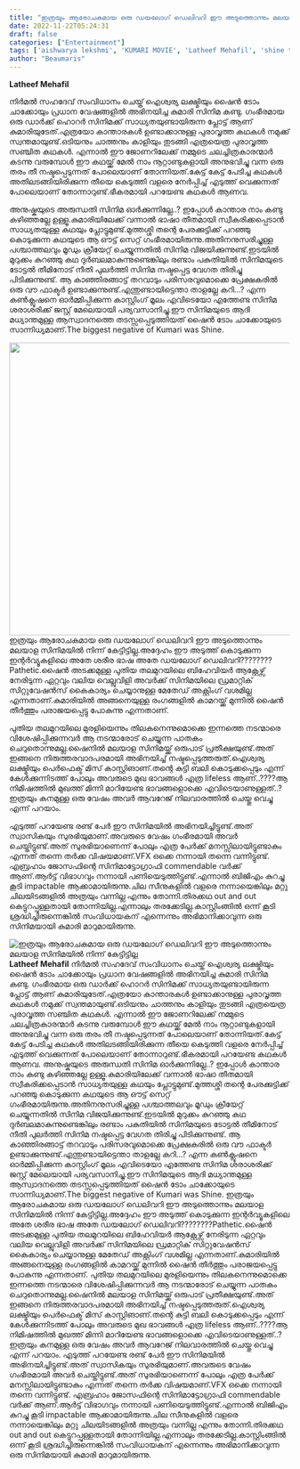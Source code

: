 ```yaml
---
title: "ഇത്രയും ആരോചകമായ ഒരു ഡയലോഗ് ഡെലിവറി ഈ അടുത്തൊന്നും മലയാള സിനിമയിൽ നിന്ന് കേട്ടിട്ടില്ല"
date: 2022-11-22T05:24:31
draft: false
categories: ["Entertainment"]
tags: ['aishwarya lekshmi', 'KUMARI MOVIE', 'Latheef Mehafil', 'shine tom chacko']
author: "Beaumaris"
---
```


<strong>Latheef Mehafil </strong>

നിർമൽ സഹദേവ് സംവിധാനം ചെയ്ത് ഐശ്വര്യ ലക്ഷ്മിയും ഷൈൻ ടോം ചാക്കോയും പ്രധാന വേഷങ്ങളിൽ അഭിനയിച്ച കുമാരി സിനിമ കണ്ടു. ഗംഭീരമായ ഒരു ഡാർക്ക് ഹൊറർ സിനിമക്ക് സാധ്യതയുണ്ടായിരുന്ന പ്ലോട്ട് ആണ് കുമാരിയുടേത്.എത്രയോ കാന്താരകൾ ഉണ്ടാക്കാനുള്ള പുരാവൃത്ത കഥകൾ നമുക്ക് സ്വന്തമായുണ്ട്.ഒടിയനും ചാത്തനും കാളിയും തുടങ്ങി എത്രയെത്ര പുരാവൃത്ത സഞ്ചിത കഥകൾ. എന്നാൽ ഈ ജോണറിലേക്ക് നമ്മുടെ ചലച്ചിത്രകാരന്മാർ കടന്നു വരുമ്പോൾ ഈ കഥയ്ക്ക് മേൽ നാം നൂറ്റാണ്ടുകളായി അനുഭവിച്ചു വന്ന ഒരു തരം തീ നഷ്ടപ്പെടുന്നത് പോലെയാണ് തോന്നിയത്.കേട്ട് കേട്ട് പേടിച്ച കഥകൾ അതിലടങ്ങിയിരിക്കുന്ന തീയെ കെടുത്തി വളരെ നേർപ്പിച്ച് എടുത്ത് വെക്കുന്നത് പോലെയാണ് തോന്നാറുണ്ട്.ഭീകരമായി പറയേണ്ട കഥകൾ ആണവ.

അനുഷ്കയുടെ അരുന്ധതി സിനിമ ഓർക്കുന്നില്ലേ..? ഇപ്പോൾ കാന്താര നാം കണ്ടു കഴിഞ്ഞല്ലേ ഉള്ളൂ.കുമാരിയിലേക്ക് വന്നാൽ ഭാഷാ തീതമായി സ്വീകരിക്കപ്പെടാൻ സാധ്യതയുള്ള കഥയും പ്ലോട്ടുമുണ്ട്.മുത്തശ്ശി തന്റെ പേരക്കുട്ടിക്ക് പറഞ്ഞു കൊടുക്കുന്ന കഥയുടെ ആ ഔട്ട്‌ സെറ്റ് ഗംഭീരമായിരുന്നു.അതിനനുസരിച്ചുള്ള പശ്ചാത്തലവും മൂഡും ക്രീയേറ്റ് ചെയ്യുന്നതിൽ സിനിമ വിജയിക്കുന്നുണ്ട്.ഇടയിൽ മുറുക്കം കുറഞ്ഞു കഥ ദുർബലമാകുന്നുണ്ടെങ്കിലും രണ്ടാം പകുതിയിൽ സിനിമയുടെ ടോട്ടൽ തീമിനോട് നീതി പുലർത്തി സിനിമ നഷ്ടപ്പെട്ട വേഗത തിരിച്ചു പിടിക്കുന്നുണ്ട്.
ആ കാഞ്ഞിരങ്ങാട്ട് തറവാടും പരിസരവുമൊക്കെ പ്രേക്ഷകരിൽ ഒരു വൗ ഫാക്ടർ ഉണ്ടാക്കുന്നുണ്ട്.എന്തുണ്ടായിട്ടെന്താ താളല്ലേ കറി...? എന്ന കൺക്ലൂഷനെ ഓർമ്മിപ്പിക്കുന്ന കാസ്റ്റിംഗ് മൂലം എവിടെയോ എത്തേണ്ട സിനിമ ശരാശരിക്ക് ജസ്റ്റ്‌ മേലെയായി പര്യവസാനിച്ചു.ഈ സിനിമയുടെ ആദി മധ്യാന്തമുള്ള ആസ്വാദനത്തെ തടസ്സപ്പെടുത്തിയത് ഷൈൻ ടോം ചാക്കോയുടെ സാന്നിധ്യമാണ്.The biggest negative of Kumari was Shine.

<img class="wp-image-363147 aligncenter" src="https://cdn.boolokam.com/articles/2022/11/TT-300x169.webp" alt="" width="934" height="526" />ഇത്രയും ആരോചകമായ ഒരു ഡയലോഗ് ഡെലിവറി ഈ അടുത്തൊന്നും മലയാള സിനിമയിൽ നിന്ന് കേട്ടിട്ടില്ല.അദ്ദേഹം ഈ അടുത്ത് കൊടുക്കുന്ന ഇന്റർവ്യൂകളിലെ അതേ ശരീര ഭാഷ അതേ ഡയലോഗ് ഡെലിവറി????????Pathetic.ഷൈൻ അടക്കമുള്ള പുതിയ തലമുറയിലെ ബിഹേവിയർ ആക്റ്റേഴ്സ് നേരിടുന്ന ഏറ്റവും വലിയ വെല്ലുവിളി അവർക്ക് സിനിമയിലെ ഡ്രമാറ്റിക് സിറ്റുവേഷൻസ്‌ കൈകാര്യം ചെയ്യാനുള്ള മേതേഡ് അക്റ്റിംഗ് വശമില്ല എന്നതാണ്.കുമാരിയിൽ അങ്ങനെയുള്ള രംഗങ്ങളിൽ കാമറയ്ക്ക് മുന്നിൽ ഷൈൻ തീർത്തും പരാജയപ്പെട്ടു പോകുന്നു എന്നതാണ്.

പുതിയ തലമുറയിലെ മുരളിയെന്നും തിലകനെന്നുമൊക്കെ ഇന്നത്തെ നടന്മാരെ വിശേഷിപ്പിക്കുന്നവർ ആ നടന്മാരോട് ചെയ്യുന്ന പാതകം ചെറുതൊന്നുമല്ല.ഷൈനിൽ മലയാള സിനിമയ്ക്ക് ഒരുപാട് പ്രതീക്ഷയുണ്ട്.അത് ഇങ്ങനെ നിരുത്തരവാദപരമായി അഭിനയിച്ച് നഷ്ടപ്പെടുത്തരുത്.ഐശ്വര്യ ലക്ഷ്മിയും പെർഫെക്ട് മിസ് കാസ്റ്റിങാണ്.തന്റെ കുട്ടി ബലി കൊടുക്കപ്പെടും എന്ന് കേൾക്കുന്നിടത്ത് പോലും അവരുടെ മുഖ ഭാവങ്ങൾ എത്ര lifeless ആണ്..????ആ നിമിഷത്തിൽ മുഖത്ത് മിന്നി മാറിയേണ്ട ഭാവങ്ങളൊക്കെ എവിടെയാണുള്ളത്..? ഇത്രയും കനമുള്ള ഒരു വേഷം അവർ ആവറേജ് നിലവാരത്തിൽ ചെയ്തു വെച്ചു എന്ന് പറയാം.

എടുത്ത് പറയേണ്ട രണ്ട് പേർ ഈ സിനിമയിൽ അഭിനയിച്ചിട്ടുണ്ട്.അത് സ്വാസികയും സുരഭിയുമാണ്.അവരുടെ വേഷം ഗംഭീരമായി അവർ ചെയ്തിട്ടുണ്ട്.അത് സുരഭിയാണെന്ന് പോലും എത്ര പേർക്ക് മനസ്സിലായിട്ടുണ്ടാകും എന്നത് തന്നെ തർക്ക വിഷയമാണ്.VFX ഒക്കെ നന്നായി തന്നെ വന്നിട്ടുണ്ട്.
എബ്രഹാം ജോസഫിന്റെ സിനിമാട്ടോഗ്രാഫി commendable വർക്ക് ആണ്.ആർട്ട് വിഭാഗവും നന്നായി പണിയെടുത്തിട്ടുണ്ട്.എന്നാൽ ബിജിഎം കുറച്ചു കൂടി impactable ആക്കാമായിരുന്നു.ചില സീനുകളിൽ വളരെ നന്നായെങ്കിലും മറ്റു ചിലയിടങ്ങളിൽ അത്രയും വന്നില്ല എന്നും തോന്നി.തിരക്കഥ out and out കെട്ടുറപ്പുള്ളതായി തോന്നിയില്ല.എന്നാലും തരക്കേടില്ല.കാസ്റ്റിംങ്ങിൽ ഒന്ന് കൂടി ശ്രദ്ധിച്ചിരുന്നെങ്കിൽ സംവിധായകന് എന്നെന്നും അഭിമാനിക്കാവുന്ന ഒരു സിനിമയായി കുമാരി മാറുമായിരുന്നു.


![ഇത്രയും ആരോചകമായ ഒരു ഡയലോഗ് ഡെലിവറി ഈ അടുത്തൊന്നും മലയാള സിനിമയിൽ നിന്ന് കേട്ടിട്ടില്ല](https://cdn.boolokam.com/articles/2022/11/TT-300x169.webp)**Latheef Mehafil** നിർമൽ സഹദേവ് സംവിധാനം ചെയ്ത് ഐശ്വര്യ ലക്ഷ്മിയും ഷൈൻ ടോം ചാക്കോയും പ്രധാന വേഷങ്ങളിൽ അഭിനയിച്ച കുമാരി സിനിമ കണ്ടു. ഗംഭീരമായ ഒരു ഡാർക്ക് ഹൊറർ സിനിമക്ക് സാധ്യതയുണ്ടായിരുന്ന പ്ലോട്ട് ആണ് കുമാരിയുടേത്.എത്രയോ കാന്താരകൾ ഉണ്ടാക്കാനുള്ള പുരാവൃത്ത കഥകൾ നമുക്ക് സ്വന്തമായുണ്ട്.ഒടിയനും ചാത്തനും കാളിയും തുടങ്ങി എത്രയെത്ര പുരാവൃത്ത സഞ്ചിത കഥകൾ. എന്നാൽ ഈ ജോണറിലേക്ക് നമ്മുടെ ചലച്ചിത്രകാരന്മാർ കടന്നു വരുമ്പോൾ ഈ കഥയ്ക്ക് മേൽ നാം നൂറ്റാണ്ടുകളായി അനുഭവിച്ചു വന്ന ഒരു തരം തീ നഷ്ടപ്പെടുന്നത് പോലെയാണ് തോന്നിയത്.കേട്ട് കേട്ട് പേടിച്ച കഥകൾ അതിലടങ്ങിയിരിക്കുന്ന തീയെ കെടുത്തി വളരെ നേർപ്പിച്ച് എടുത്ത് വെക്കുന്നത് പോലെയാണ് തോന്നാറുണ്ട്.ഭീകരമായി പറയേണ്ട കഥകൾ ആണവ. അനുഷ്കയുടെ അരുന്ധതി സിനിമ ഓർക്കുന്നില്ലേ..? ഇപ്പോൾ കാന്താര നാം കണ്ടു കഴിഞ്ഞല്ലേ ഉള്ളൂ.കുമാരിയിലേക്ക് വന്നാൽ ഭാഷാ തീതമായി സ്വീകരിക്കപ്പെടാൻ സാധ്യതയുള്ള കഥയും പ്ലോട്ടുമുണ്ട്.മുത്തശ്ശി തന്റെ പേരക്കുട്ടിക്ക് പറഞ്ഞു കൊടുക്കുന്ന കഥയുടെ ആ ഔട്ട്‌ സെറ്റ് ഗംഭീരമായിരുന്നു.അതിനനുസരിച്ചുള്ള പശ്ചാത്തലവും മൂഡും ക്രീയേറ്റ് ചെയ്യുന്നതിൽ സിനിമ വിജയിക്കുന്നുണ്ട്.ഇടയിൽ മുറുക്കം കുറഞ്ഞു കഥ ദുർബലമാകുന്നുണ്ടെങ്കിലും രണ്ടാം പകുതിയിൽ സിനിമയുടെ ടോട്ടൽ തീമിനോട് നീതി പുലർത്തി സിനിമ നഷ്ടപ്പെട്ട വേഗത തിരിച്ചു പിടിക്കുന്നുണ്ട്. ആ കാഞ്ഞിരങ്ങാട്ട് തറവാടും പരിസരവുമൊക്കെ പ്രേക്ഷകരിൽ ഒരു വൗ ഫാക്ടർ ഉണ്ടാക്കുന്നുണ്ട്.എന്തുണ്ടായിട്ടെന്താ താളല്ലേ കറി...? എന്ന കൺക്ലൂഷനെ ഓർമ്മിപ്പിക്കുന്ന കാസ്റ്റിംഗ് മൂലം എവിടെയോ എത്തേണ്ട സിനിമ ശരാശരിക്ക് ജസ്റ്റ്‌ മേലെയായി പര്യവസാനിച്ചു.ഈ സിനിമയുടെ ആദി മധ്യാന്തമുള്ള ആസ്വാദനത്തെ തടസ്സപ്പെടുത്തിയത് ഷൈൻ ടോം ചാക്കോയുടെ സാന്നിധ്യമാണ്.The biggest negative of Kumari was Shine. ഇത്രയും ആരോചകമായ ഒരു ഡയലോഗ് ഡെലിവറി ഈ അടുത്തൊന്നും മലയാള സിനിമയിൽ നിന്ന് കേട്ടിട്ടില്ല.അദ്ദേഹം ഈ അടുത്ത് കൊടുക്കുന്ന ഇന്റർവ്യൂകളിലെ അതേ ശരീര ഭാഷ അതേ ഡയലോഗ് ഡെലിവറി????????Pathetic.ഷൈൻ അടക്കമുള്ള പുതിയ തലമുറയിലെ ബിഹേവിയർ ആക്റ്റേഴ്സ് നേരിടുന്ന ഏറ്റവും വലിയ വെല്ലുവിളി അവർക്ക് സിനിമയിലെ ഡ്രമാറ്റിക് സിറ്റുവേഷൻസ്‌ കൈകാര്യം ചെയ്യാനുള്ള മേതേഡ് അക്റ്റിംഗ് വശമില്ല എന്നതാണ്.കുമാരിയിൽ അങ്ങനെയുള്ള രംഗങ്ങളിൽ കാമറയ്ക്ക് മുന്നിൽ ഷൈൻ തീർത്തും പരാജയപ്പെട്ടു പോകുന്നു എന്നതാണ്. പുതിയ തലമുറയിലെ മുരളിയെന്നും തിലകനെന്നുമൊക്കെ ഇന്നത്തെ നടന്മാരെ വിശേഷിപ്പിക്കുന്നവർ ആ നടന്മാരോട് ചെയ്യുന്ന പാതകം ചെറുതൊന്നുമല്ല.ഷൈനിൽ മലയാള സിനിമയ്ക്ക് ഒരുപാട് പ്രതീക്ഷയുണ്ട്.അത് ഇങ്ങനെ നിരുത്തരവാദപരമായി അഭിനയിച്ച് നഷ്ടപ്പെടുത്തരുത്.ഐശ്വര്യ ലക്ഷ്മിയും പെർഫെക്ട് മിസ് കാസ്റ്റിങാണ്.തന്റെ കുട്ടി ബലി കൊടുക്കപ്പെടും എന്ന് കേൾക്കുന്നിടത്ത് പോലും അവരുടെ മുഖ ഭാവങ്ങൾ എത്ര lifeless ആണ്..????ആ നിമിഷത്തിൽ മുഖത്ത് മിന്നി മാറിയേണ്ട ഭാവങ്ങളൊക്കെ എവിടെയാണുള്ളത്..? ഇത്രയും കനമുള്ള ഒരു വേഷം അവർ ആവറേജ് നിലവാരത്തിൽ ചെയ്തു വെച്ചു എന്ന് പറയാം. എടുത്ത് പറയേണ്ട രണ്ട് പേർ ഈ സിനിമയിൽ അഭിനയിച്ചിട്ടുണ്ട്.അത് സ്വാസികയും സുരഭിയുമാണ്.അവരുടെ വേഷം ഗംഭീരമായി അവർ ചെയ്തിട്ടുണ്ട്.അത് സുരഭിയാണെന്ന് പോലും എത്ര പേർക്ക് മനസ്സിലായിട്ടുണ്ടാകും എന്നത് തന്നെ തർക്ക വിഷയമാണ്.VFX ഒക്കെ നന്നായി തന്നെ വന്നിട്ടുണ്ട്. എബ്രഹാം ജോസഫിന്റെ സിനിമാട്ടോഗ്രാഫി commendable വർക്ക് ആണ്.ആർട്ട് വിഭാഗവും നന്നായി പണിയെടുത്തിട്ടുണ്ട്.എന്നാൽ ബിജിഎം കുറച്ചു കൂടി impactable ആക്കാമായിരുന്നു.ചില സീനുകളിൽ വളരെ നന്നായെങ്കിലും മറ്റു ചിലയിടങ്ങളിൽ അത്രയും വന്നില്ല എന്നും തോന്നി.തിരക്കഥ out and out കെട്ടുറപ്പുള്ളതായി തോന്നിയില്ല.എന്നാലും തരക്കേടില്ല.കാസ്റ്റിംങ്ങിൽ ഒന്ന് കൂടി ശ്രദ്ധിച്ചിരുന്നെങ്കിൽ സംവിധായകന് എന്നെന്നും അഭിമാനിക്കാവുന്ന ഒരു സിനിമയായി കുമാരി മാറുമായിരുന്നു.
